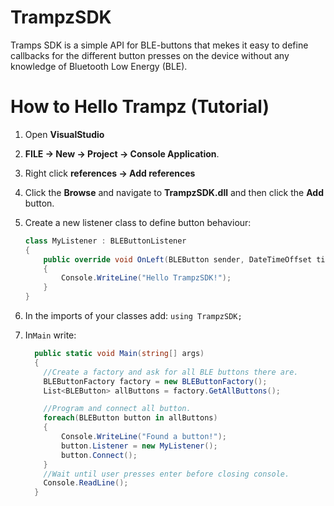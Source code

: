 # TrampzSDK
Tramps SDK is a simple API for BLE-buttons that mekes it easy to define callbacks for the different button presses on 
the device without any knowledge of Bluetooth Low Energy (BLE).

# How to Hello Trampz (Tutorial)
1. Open **VisualStudio**
2. __FILE -> New -> Project -> Console Application__.
3. Right click __references -> Add references__
4. Click the __Browse__ and navigate to  __TrampzSDK.dll__ and then click the __Add__ button.
5. Create a new listener class to define button behaviour:

      ``` csharp
      class MyListener : BLEButtonListener 
      {
          public override void OnLeft(BLEButton sender, DateTimeOffset timestamp)
          {
              Console.WriteLine("Hello TrampzSDK!");
          }
      }
      ```
      
5. In the imports of your classes add: `using TrampzSDK;` 
6. In`Main` write: 

    ``` csharp
      public static void Main(string[] args)
      {
        //Create a factory and ask for all BLE buttons there are.
        BLEButtonFactory factory = new BLEButtonFactory();
        List<BLEButton> allButtons = factory.GetAllButtons();
    
        //Program and connect all button.
        foreach(BLEButton button in allButtons)
        {
            Console.WriteLine("Found a button!");
            button.Listener = new MyListener();
            button.Connect();
        }
        //Wait until user presses enter before closing console.
        Console.ReadLine(); 
      }
    ```
    
